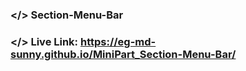 ### </> Section-Menu-Bar

### </> Live Link: https://eg-md-sunny.github.io/MiniPart_Section-Menu-Bar/
